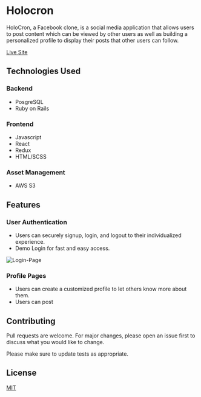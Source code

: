 Holocron
======

HoloCron, a Facebook clone, is a social media application that allows users to post content which can be viewed by other users as well as building a personalized profile to display their posts that other users can follow.

[Live Site](https://holo-cron.herokuapp.com/)

## Technologies Used

### Backend
* PosgreSQL
* Ruby on Rails

### Frontend
* Javascript
* React
* Redux
* HTML/SCSS

### Asset Management
* AWS S3

## Features

### User Authentication

* Users can securely signup, login, and logout to their individualized experience.
* Demo Login for fast and easy access.

![Login-Page](https://github.com/tasnim-s/GitHubImages/blob/main/Login%20Page.png)


### Profile Pages

* Users can create a customized profile to let others know more about them.
* Users can post 

## Contributing
Pull requests are welcome. For major changes, please open an issue first to discuss what you would like to change.

Please make sure to update tests as appropriate.

## License
[MIT](https://choosealicense.com/licenses/mit/)